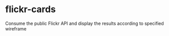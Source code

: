 # flickr-cards
Consume the public Flickr API and display the results according to specified wireframe
